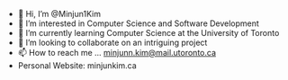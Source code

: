 - 👋 Hi, I’m @Minjun1Kim
- 👀 I’m interested in Computer Science and Software Development
- 🌱 I’m currently learning Computer Science at the University of Toronto
- 💞️ I’m looking to collaborate on an intriguing project
- 📫 How to reach me ... minjunn.kim@mail.utoronto.ca
- Personal Website: minjunkim.ca

<!---
Minjun1Kim/Minjun1Kim is a ✨ special ✨ repository because its `README.md` (this file) appears on your GitHub profile.
You can click the Preview link to take a look at your changes.
--->
